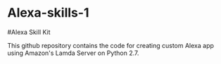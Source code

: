 # Alexa-skills-1
#Alexa Skill Kit  



This github repository contains the code for creating custom Alexa app using Amazon's Lamda Server on Python 2.7.

